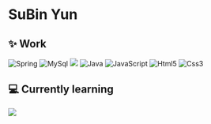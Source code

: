 <!--![header](https://capsule-render.vercel.app/api?type=slice&color=auto&height=300&text=SuBinYoon&fontColor=auto)</div> -->
 <!-- ![header](https://capsule-render.vercel.app/api?type=waving&color=auto&height=300&section=header&text=SuBinYun&fontSize=70)</div> -->
<h1 align="left"> SuBin Yun</h1>

## ✨ Work 
<p>
  <img alt="Spring" src="https://img.shields.io/badge/Spring-%236DB33F.svg?style=flat-square&logo=spring&logoColor=white">
  <img alt="MySql" src="https://img.shields.io/badge/Mysql-4479A1?style=flat-square&logo=Mysql&logoColor=white">
  <!--<img src="https://img.shields.io/badge/oracle-F80000?style=flat-square&logo=oracle&logoColor=white"> -->
  <img src="https://img.shields.io/badge/mariaDB-003545?style=flat-square&logo=mariaDB&logoColor=white">
  <img alt="Java" src="https://img.shields.io/badge/Java-%23ED8B00.svg?style=flat-square&logo=JAVA&logoColor=white">
  <img alt="JavaScript" src="https://img.shields.io/badge/Javascript-%23323330.svg?style=flat-square&logo=JavaScript&logoColor=%23F7DE1E">
  <img alt="Html5" src="https://img.shields.io/badge/Html5-%23E34F26.svg?style=flat-square&logo=Html5&logoColor=white">
  <img alt="Css3" src="https://img.shields.io/badge/Css3-%231572B6.svg?style=flat-square&logo=Css3&logoColor=white">
</p>

## 💻 Currently learning

<p>
 
 <!-- <img alt="SpringBoot" src="https://img.shields.io/badge/Springboot-%236DB33F.svg?style=for-the-badge&logo=springboot&logoColor=white">  -->
 <!-- <img alt="Docker" src="https://img.shields.io/badge/Docker-2496ED?style=flat-square&logo=Docker&logoColor=white"> -->
 <!-- <img alt="React" src="https://img.shields.io/badge/React-0088CC?style=flat-square&logo=React&logoColor=white"> -->
 <!-- <img src="https://img.shields.io/badge/Node.js-339933?style=flat-square&logo=Node.js&logoColor=white"/> -->
  <img src="https://img.shields.io/badge/aws-232F3E?style=for-the-badge&logo=aws&logoColor=white">
</p>

